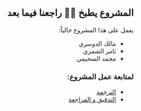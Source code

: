 
<div dir="rtl" align='right'>
  
  
  
  ## المشروع يطبخ 💪🏻 راجعنا فيما بعد
  
  يعمل على هذا المشروع حالياً:
  - مالك الدوسري
  - ثامر الشمري
  - محمد السحيمي

### لمتابعة عمل المشروع: 
- [الترجمة ](https://github.com/Malajab/incyber/issues/9#issue-865804375)
- [التدقيق و المراجعة](https://github.com/Malajab/incyber/issues/10#issue-865805548)
